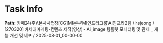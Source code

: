 # Task Info

**Path:** 카페24(주)\본사사업장\[CG]MI본부\MI인프라그룹\AI인프라2팀 / hsjeong / [270320] 차세대마케팅-컨텐츠 제작(영상) - Ai_image 템플릿 모니터링 및 관제 _ 개능 개선 및 배포 / 2025-08-01_00-00-00

